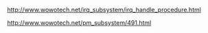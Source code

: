 
http://www.wowotech.net/irq_subsystem/irq_handle_procedure.html

http://www.wowotech.net/pm_subsystem/491.html
